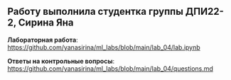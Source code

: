 ## Работу выполнила студентка группы ДПИ22-2, Сирина Яна

**Лабораторная работа**:
https://github.com/yanasirina/ml_labs/blob/main/lab_04/lab.ipynb

**Ответы на контрольные вопросы**:
https://github.com/yanasirina/ml_labs/blob/main/lab_04/questions.md
